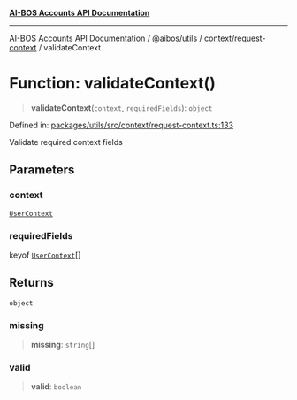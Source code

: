 [**AI-BOS Accounts API Documentation**](../../../../../README.md)

***

[AI-BOS Accounts API Documentation](../../../../../README.md) / [@aibos/utils](../../../README.md) / [context/request-context](../README.md) / validateContext

# Function: validateContext()

> **validateContext**(`context`, `requiredFields`): `object`

Defined in: [packages/utils/src/context/request-context.ts:133](https://github.com/pohlai88/accounts/blob/48103fb36d28b2b9bfb33472b6de2f719773cde9/packages/utils/src/context/request-context.ts#L133)

Validate required context fields

## Parameters

### context

[`UserContext`](../interfaces/UserContext.md)

### requiredFields

keyof [`UserContext`](../interfaces/UserContext.md)[]

## Returns

`object`

### missing

> **missing**: `string`[]

### valid

> **valid**: `boolean`
